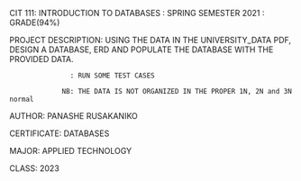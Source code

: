 CIT 111: INTRODUCTION TO DATABASES
       : SPRING SEMESTER 2021
       : GRADE(94%)
       
PROJECT DESCRIPTION: USING THE DATA IN THE UNIVERSITY_DATA PDF, DESIGN A DATABASE, ERD AND POPULATE THE DATABASE WITH THE PROVIDED DATA.

                   : RUN SOME TEST CASES 

                 NB: THE DATA IS NOT ORGANIZED IN THE PROPER 1N, 2N and 3N normal
                   
AUTHOR: PANASHE RUSAKANIKO

CERTIFICATE: DATABASES

MAJOR: APPLIED TECHNOLOGY

CLASS: 2023
